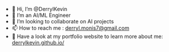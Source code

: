 - 👋 Hi, I’m @DerrylKevin
- 👀 I’m an AI/ML Engineer
- 💞️ I’m looking to collaborate on AI projects
- 📫 How to reach me : derryl.monis7@gmail.com
- 👔 Have a look at my portfolio website to learn more about me: [derrylkevin.github.io/](https://derrylkevin.github.io/)

<!---
DerrylKevin/DerrylKevin is a ✨ special ✨ repository because its `README.md` (this file) appears on your GitHub profile.
You can click the Preview link to take a look at your changes.
--->
